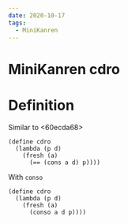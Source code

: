 ```yaml
---
date: 2020-10-17
tags: 
  - MiniKanren
---
```


# MiniKanren cdro

# Definition

Similar to <60ecda68> 
```elisp
(define cdro
  (lambda (p d)
    (fresh (a)
      (== (cons a d) p))))
```

With `conso`
```elisp
(define cdro
  (lambda (p d)
    (fresh (a)
      (conso a d p))))
```
